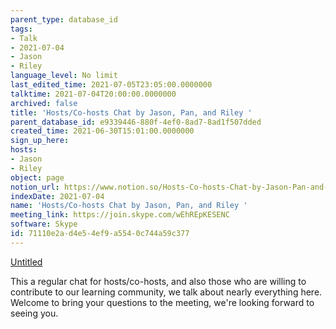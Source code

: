 ```yaml
---
parent_type: database_id
tags:
- Talk
- 2021-07-04
- Jason
- Riley
language_level: No limit
last_edited_time: 2021-07-05T23:05:00.0000000
talktime: 2021-07-04T20:00:00.0000000
archived: false
title: 'Hosts/Co-hosts Chat by Jason, Pan, and Riley '
parent_database_id: e9339446-880f-4ef0-8ad7-8ad1f507dded
created_time: 2021-06-30T15:01:00.0000000
sign_up_here: 
hosts:
- Jason
- Riley
object: page
notion_url: https://www.notion.so/Hosts-Co-hosts-Chat-by-Jason-Pan-and-Riley-71110e2ad4e54ef9a5540c744a59c377
indexDate: 2021-07-04
name: 'Hosts/Co-hosts Chat by Jason, Pan, and Riley '
meeting_link: https://join.skype.com/wEhREpKESENC
software: Skype
id: 71110e2a-d4e5-4ef9-a554-0c744a59c377
---
```




[Untitled](https://www.notion.so/d637a27eb33f44cbb92a56c3359cc567)   

This a regular chat for hosts/co-hosts, and also those who are willing to contribute to our learning community, we talk about nearly everything here. Welcome to bring your questions to the meeting, we're looking forward to seeing you.


